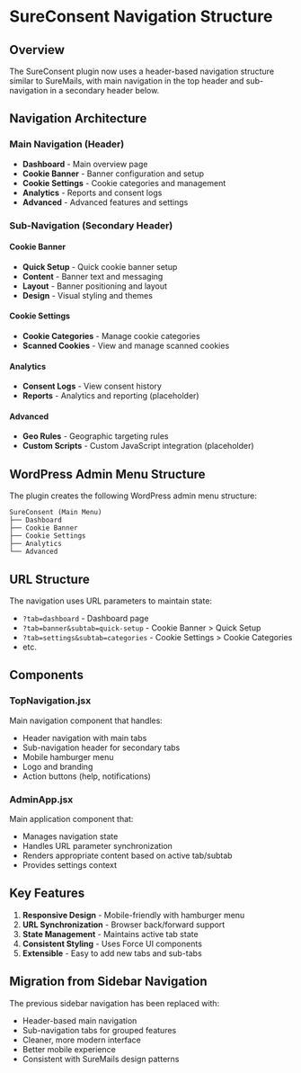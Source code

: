 # SureConsent Navigation Structure

## Overview
The SureConsent plugin now uses a header-based navigation structure similar to SureMails, with main navigation in the top header and sub-navigation in a secondary header below.

## Navigation Architecture

### Main Navigation (Header)
- **Dashboard** - Main overview page
- **Cookie Banner** - Banner configuration and setup
- **Cookie Settings** - Cookie categories and management
- **Analytics** - Reports and consent logs
- **Advanced** - Advanced features and settings

### Sub-Navigation (Secondary Header)

#### Cookie Banner
- **Quick Setup** - Quick cookie banner setup
- **Content** - Banner text and messaging
- **Layout** - Banner positioning and layout
- **Design** - Visual styling and themes

#### Cookie Settings
- **Cookie Categories** - Manage cookie categories
- **Scanned Cookies** - View and manage scanned cookies

#### Analytics
- **Consent Logs** - View consent history
- **Reports** - Analytics and reporting (placeholder)

#### Advanced
- **Geo Rules** - Geographic targeting rules
- **Custom Scripts** - Custom JavaScript integration (placeholder)

## WordPress Admin Menu Structure

The plugin creates the following WordPress admin menu structure:

```
SureConsent (Main Menu)
├── Dashboard
├── Cookie Banner
├── Cookie Settings
├── Analytics
└── Advanced
```

## URL Structure

The navigation uses URL parameters to maintain state:
- `?tab=dashboard` - Dashboard page
- `?tab=banner&subtab=quick-setup` - Cookie Banner > Quick Setup
- `?tab=settings&subtab=categories` - Cookie Settings > Cookie Categories
- etc.

## Components

### TopNavigation.jsx
Main navigation component that handles:
- Header navigation with main tabs
- Sub-navigation header for secondary tabs
- Mobile hamburger menu
- Logo and branding
- Action buttons (help, notifications)

### AdminApp.jsx
Main application component that:
- Manages navigation state
- Handles URL parameter synchronization
- Renders appropriate content based on active tab/subtab
- Provides settings context

## Key Features

1. **Responsive Design** - Mobile-friendly with hamburger menu
2. **URL Synchronization** - Browser back/forward support
3. **State Management** - Maintains active tab state
4. **Consistent Styling** - Uses Force UI components
5. **Extensible** - Easy to add new tabs and sub-tabs

## Migration from Sidebar Navigation

The previous sidebar navigation has been replaced with:
- Header-based main navigation
- Sub-navigation tabs for grouped features
- Cleaner, more modern interface
- Better mobile experience
- Consistent with SureMails design patterns
